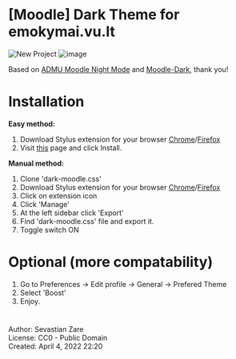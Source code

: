 # [Moodle] Dark Theme for emokymai.vu.lt

![New Project](https://user-images.githubusercontent.com/26182157/161755141-23048e45-b42c-4f85-a634-5728da804850.png)
![image](https://user-images.githubusercontent.com/26182157/161785664-8db3a712-9a61-49df-92eb-bf0a502b822e.png)




Based on <a href="https://github.com/deionmenor/moodle-night-mode">ADMU Moodle Night Mode</a> and  <a href="https://github.com/GioIacca9/Moodle-Dark">Moodle-Dark</a>, thank you!
# Installation 
  **Easy method:** <br>
  1. Download Stylus extension for your browser <a href="https://chrome.google.com/webstore/detail/stylus/clngdbkpkpeebahjckkjfobafhncgmne?hl=en">Chrome</a>/<a href="https://addons.mozilla.org/en-US/firefox/addon/styl-us/">Firefox</a>
  2. Visit <a href="https://userstyles.world/style/4009/moodle-emokimay-dark-theme-vu-lt">this</a> page and click Install.<br>

  **Manual method:** <br>
  1. Clone 'dark-moodle.css'
  2. Download Stylus extension for your browser <a href="https://chrome.google.com/webstore/detail/stylus/clngdbkpkpeebahjckkjfobafhncgmne?hl=en">Chrome</a>/<a href="https://addons.mozilla.org/en-US/firefox/addon/styl-us/">Firefox</a>
  3. Click on extension icon
  4. Click 'Manage'
  5. At the left sidebar click 'Export'
  6. Find 'dark-moodle.css' file and export it.
  7. Toggle switch ON<br>

# Optional (more compatability) 
1. Go to Preferences -> Edit profile -> General -> Prefered Theme
2. Select 'Boost'
3. Enjoy.

#
Author: Sevastian Zare <br>
License: CC0 - Public Domain <br>
Created: April 4, 2022 22:20

